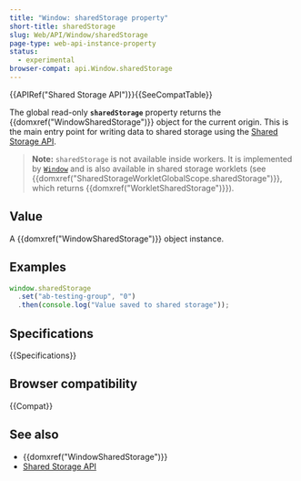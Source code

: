 ```yaml
---
title: "Window: sharedStorage property"
short-title: sharedStorage
slug: Web/API/Window/sharedStorage
page-type: web-api-instance-property
status:
  - experimental
browser-compat: api.Window.sharedStorage
---
```


{{APIRef("Shared Storage API")}}{{SeeCompatTable}}

The global read-only **`sharedStorage`** property returns the {{domxref("WindowSharedStorage")}} object for the current origin. This is the main entry point for writing data to shared storage using the [Shared Storage API](/en-US/docs/Web/API/Shared_storage_API).

> **Note:** `sharedStorage` is not available inside workers. It is implemented by [`Window`](/en-US/docs/Web/API/Window#scheduler) and is also available in shared storage worklets (see {{domxref("SharedStorageWorkletGlobalScope.sharedStorage")}}, which returns {{domxref("WorkletSharedStorage")}}).

## Value

A {{domxref("WindowSharedStorage")}} object instance.

## Examples

```js
window.sharedStorage
  .set("ab-testing-group", "0")
  .then(console.log("Value saved to shared storage"));
```

## Specifications

{{Specifications}}

## Browser compatibility

{{Compat}}

## See also

- {{domxref("WindowSharedStorage")}}
- [Shared Storage API](/en-US/docs/Web/API/Shared_storage_API)
